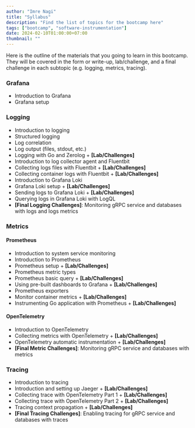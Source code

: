 ```yaml
---
author: "Imre Nagi"
title: "Syllabus"
description: "Find the list of topics for the bootcamp here"
tags: ["bootcamp", "software-instrumentation"]
date: 2024-02-10T01:00:00+07:00
thumbnail: ""
---
```


Here is the outline of the materials that you going to learn in this bootcamp. They will be covered in the form or write-up, lab/challenge, and a final challenge in each subtopic (e.g. logging, metrics, tracing).

### Grafana

* Introduction to Grafana
* Grafana setup

### Logging

* Introduction to logging
* Structured logging
* Log correlation
* Log output (files, stdout, etc.)
* Logging with Go and Zerolog + **[Lab/Challenges]**
* Introduction to log collector agent and Fluentbit
* Collecting logs files with Fluentbit + **[Lab/Challenges]**
* Collecting container logs with Fluentbit + **[Lab/Challenges]**
* Introduction to Grafana Loki
* Grafana Loki setup + **[Lab/Challenges]**
* Sending logs to Grafana Loki + **[Lab/Challenges]**
* Querying logs in Grafana Loki with LogQL
* **[Final Logging Challenges]**: Monitoring gRPC service and databases with logs and logs metrics

### Metrics

#### Prometheus

* Introduction to system service monitoring
* Introduction to Prometheus
* Prometheus setup + **[Lab/Challenges]**
* Prometheus metric types
* Prometheus basic query + **[Lab/Challenges]**
* Using pre-built dashboards to Grafana + **[Lab/Challenges]**
* Prometheus exporters
* Monitor container metrics + **[Lab/Challenges]**
* Instrumenting Go application with Prometheus + **[Lab/Challenges]**

#### OpenTelemetry

* Introduction to OpenTelemetry
* Collecting metrics with OpenTelemetry + **[Lab/Challenges]**
* OpenTelemetry automatic instrumentation + **[Lab/Challenges]**
* **[Final Metric Challenges]**: Monitoring gRPC service and databases with metrics

### Tracing

* Introduction to tracing
* Introduction and setting up Jaeger + **[Lab/Challenges]**
* Collecting trace with OpenTelemetry Part 1 + **[Lab/Challenges]**
* Collecting trace with OpenTelemetry Part 2 + **[Lab/Challenges]**
* Tracing context propagation + **[Lab/Challenges]**
* **[Final Tracing Challenges]**: Enabling tracing for gRPC service and databases with traces
